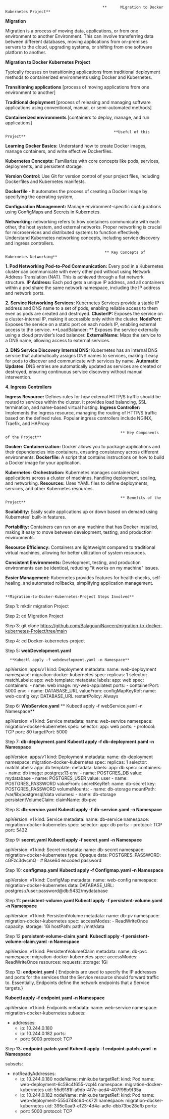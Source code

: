                                                **      Migration to Docker Kubernetes Project**

**Migration**

Migration is a  process of moving data, applications, or  from one environment to another Environment. This can involve transferring data between different databases, moving applications from on-premises servers to the cloud, upgrading systems, or shifting from one software platform to another.

**Migration to Docker Kubernetes Project**

Typically focuses on  transitioning applications  from traditional deployment methods to containerized environments using Docker and Kubernetes. 

**Transitioning applications** [process of moving applications from one environment to another]

**Traditional deployment** [process of releasing and managing software applications using conventional, manual, or semi-automated methods] 

**Containerized environments** [containers to deploy, manage, and run applications]




                                                    **Useful of this  Project**

                                  
**Learning Docker Basics:**
Understand how to create Docker images, manage containers, and write effective Dockerfiles.

**Kubernetes Concepts:**
Familiarize  with core concepts like pods, services, deployments, and persistent storage.

**Version Control:**
Use Git for version control of your project files, including Dockerfiles and Kubernetes manifests.  

**Dockerfile -** It automates the process of creating a Docker image by specifying the operating system,


**Configuration Management:**
Manage environment-specific configurations using ConfigMaps and Secrets in Kubernetes.

**Networking:** networking refers to how containers communicate with each other, the host system, and external networks. Proper networking is crucial for microservices and distributed systems to function effectively Understand Kubernetes networking concepts, including service discovery and ingress controllers.
                     
                     
                                                ** Key Concepts of Kubernetes Networking**

                                                
**1. Pod Networking**
**Pod-to-Pod Communication:** Every pod in a Kubernetes cluster can communicate with every other pod without using Network Address Translation (NAT). This is achieved through a flat network structure.
**IP Address:** Each pod gets a unique IP address, and all containers within a pod share the same network namespace, including the IP address and network ports.

**2. Service Networking**
**Services:** Kubernetes Services provide a stable IP address and DNS name to a set of pods, enabling reliable access to them even as pods are created and destroyed.
**ClusterIP:** Exposes the service on a cluster-internal IP, making it accessible only within the cluster.
**NodePort:** Exposes the service on a static port on each node’s IP, enabling external access to the service.
**LoadBalancer: ** Exposes the service externally using a cloud provider’s load balancer.
**ExternalName:** Maps the service to a DNS name, allowing access to external services.

**3. DNS Service Discovery**
**Internal DNS:** Kubernetes has an internal DNS service that automatically assigns DNS names to services, making it easy for pods to discover and communicate with services by name.
**Automatic Updates**: DNS entries are automatically updated as services are created or destroyed, ensuring continuous service discovery without manual intervention.

**4. Ingress Controllers**

**Ingress Resource:** Defines rules for how external HTTP/S traffic should be routed to services within the cluster. It provides load balancing, SSL termination, and name-based virtual hosting.
**Ingress Controller:** Implements the Ingress resource, managing the routing of HTTP/S traffic based on the defined rules. Popular ingress controllers include NGINX, Traefik, and HAProxy

                                                     
                                                       
                                                       ** Key Components of the Project**
                                                       
**Docker:**
**Containerization:** Docker allows you to package applications and their dependencies into containers, ensuring consistency across different environments.
**Dockerfile:** A script that contains instructions on how to build a Docker image for your application.

**Kubernetes:**
**Orchestration:** Kubernetes manages containerized applications across a cluster of machines, handling deployment, scaling, and networking.
**Resources:** Uses YAML files to define deployments, services, and other Kubernetes resources.

                                                     
                                                       
                                                       ** Benefits of the Project**
                                                       
**Scalability:** Easily scale applications up or down based on demand using Kubernetes' built-in features.

**Portability:** Containers can run on any machine that has Docker installed, making it easy to move between development, testing, and production environments.

**Resource Efficiency:** Containers are lightweight compared to traditional virtual machines, allowing for better utilization of system resources.

**Consistent Environments:** Development, testing, and production environments can be identical, reducing "it works on my machine" issues.

**Easier Management:** Kubernetes provides features for health checks, self-healing, and automated rollbacks, simplifying application management.




                                                                **Migration-to-Docker-Kubernetes-Project Steps Involved**


Step 1: mkdir migration Project

Step 2: cd Migration Project

Step 3: git clone https://github.com/BalagouniNaveen/migration-to-docker-kubernetes-Project/tree/main

Step 4: cd Docker-kubernetes-project

Step 5: **webDevelopment.yaml**
           
      **Kubectl apply -f webdevelopment.yaml -n Namespace**

apiVersion: apps/v1
kind: Deployment
metadata:
  name: web-deployment
  namespace: migration-docker-kubernetes
spec:
  replicas: 1
  selector:
    matchLabels:
      app: web
  template:
    metadata:
      labels:
        app: web
    spec:
      containers:
        - name: web
          image: my-web-app:latest
          ports:
            - containerPort: 5000
          env:
            - name: DATABASE_URL
              valueFrom:
                configMapKeyRef:
                  name: web-config
                  key: DATABASE_URL
      restartPolicy: Always

      

Step 6: **WebService.yaml**
 ** Kubectl apply -f webService.yaml -n Namespace**

 apiVersion: v1
kind: Service
metadata:
  name: web-service
  namespace: migration-docker-kubernetes
spec:
  selector:
    app: web
  ports:
    - protocol: TCP
      port: 80
      targetPort: 5000
      

Step 7: **db-deployment.yaml**
  **Kubectl apply -f db-deployment.yaml -n Namespace**

apiVersion: apps/v1
kind: Deployment
metadata:
  name: db-deployment
  namespace: migration-docker-kubernetes
spec:
  replicas: 1
  selector:
    matchLabels:
      app: db
  template:
    metadata:
      labels:
        app: db
    spec:
      containers:
        - name: db
          image: postgres:13
          env:
            - name: POSTGRES_DB
              value: mydatabase
            - name: POSTGRES_USER
              value: user
            - name: POSTGRES_PASSWORD
              valueFrom:
                secretKeyRef:
                  name: db-secret
                  key: POSTGRES_PASSWORD
          volumeMounts:
            - name: db-storage
              mountPath: /var/lib/postgresql/data
      volumes:
        - name: db-storage
          persistentVolumeClaim:
            claimName: db-pvc
            

Step 8: **db-service.yaml**
**Kubectl apply -f db-service.yaml -n Namespace**

apiVersion: v1
kind: Service
metadata:
  name: db-service
  namespace: migration-docker-kubernetes
spec:
  selector:
    app: db
  ports:
    - protocol: TCP
      port: 5432
      

Step 9: **secret.yaml**
**Kubectl apply -f secret.yaml -n Namespace**

apiVersion: v1
kind: Secret
metadata:
  name: db-secret
  namespace: migration-docker-kubernetes
type: Opaque
data:
  POSTGRES_PASSWORD: cGFzc3dvcmQ= # Base64 encoded password
  

Step 10: **configmap.yaml**
**Kubectl apply -f Configmap.yaml -n Namespace**

apiVersion: v1
kind: ConfigMap
metadata:
  name: web-config
  namespace: migration-docker-kubernetes
data:
  DATABASE_URL: postgres://user:password@db:5432/mydatabase



Step 11: **persistent-volume.yaml**
**Kubectl apply -f persistent-volume.yaml -n Namespace**

apiVersion: v1
kind: PersistentVolume
metadata:
  name: db-pv
  namespace: migration-docker-kubernetes
spec:
  accessModes:
    - ReadWriteOnce
  capacity:
    storage: 1Gi
  hostPath:
    path: /mnt/data


Step 12 **persistent-volume-claim.yaml:**
**Kubectl apply -f persistent-volume-claim.yaml -n Namespace**

apiVersion: v1
kind: PersistentVolumeClaim
metadata:
  name: db-pvc
  namespace: migration-docker-kubernetes
spec:
  accessModes:
    - ReadWriteOnce
  resources:
    requests:
      storage: 1Gi
      

Step 12: **endpoint.yaml**  { Endpoints are used to specify the IP addresses and ports for the services that the Service resource should forward traffic to. Essentially, Endpoints define the network endpoints that a Service targets.}

**Kubectl apply -f endpoint.yaml -n Namespace**

apiVersion: v1
kind: Endpoints
metadata:
  name: web-service
  namespace: migration-docker-kubernetes
subsets:
  - addresses:
      - ip: 10.244.0.180
      - ip: 10.244.0.182
    ports:
      - port: 5000
        protocol: TCP
        

Step 13: **endpoint-patch.yaml**
**Kubectl apply -f endpoint-patch.yaml -n Namespace**

subsets:
- notReadyAddresses:
  - ip: 10.244.0.180
    nodeName: minikube
    targetRef:
      kind: Pod
      name: web-deployment-6c59c4f655-vcpl4
      namespace: migration-docker-kubernetes
      uid: 55d9181f-a9db-4f7e-aed4-407f98b9f35a
  - ip: 10.244.0.182
    nodeName: minikube
    targetRef:
      kind: Pod
      name: web-deployment-555d748c64-ck72l
      namespace: migration-docker-kubernetes
      uid: 395c0aa9-e123-4d4a-adfe-dbb73be28efb
  ports:
  - port: 5000
    protocol: TCP



